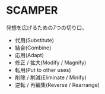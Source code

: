 # SCAMPER

発想を広げるための7つの切り口。

- 代用(Substitute)
- 結合(Combine)
- 応用(Adapt)
- 修正 / 拡大(Modify / Magnify)
- 転用(Put to other uses)
- 削除 / 削減(Eliminate / Minify)
- 逆転 / 再編集(Reverse / Rearrange)
